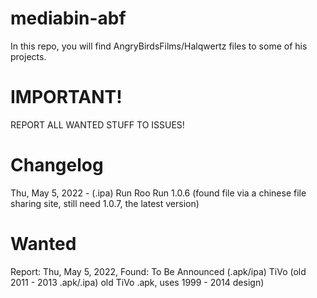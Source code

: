 # mediabin-abf
In this repo, you will find AngryBirdsFilms/Halqwertz files to some of his projects.

# IMPORTANT!
REPORT ALL WANTED STUFF TO ISSUES!

# Changelog
Thu, May 5, 2022 - (.ipa) Run Roo Run 1.0.6 (found file via a chinese file sharing site, still need 1.0.7, the latest version)

# Wanted
Report: Thu, May 5, 2022, Found: To Be Announced (.apk/ipa) TiVo (old 2011 - 2013 .apk/.ipa) old TiVo .apk, uses 1999 - 2014 design)
